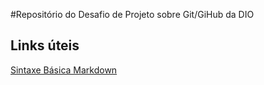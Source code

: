 #Repositório do Desafio de Projeto sobre Git/GiHub da DIO

## Links úteis
[Sintaxe Básica Markdown](https://www.markdownguide.org/basic-syntax/)
